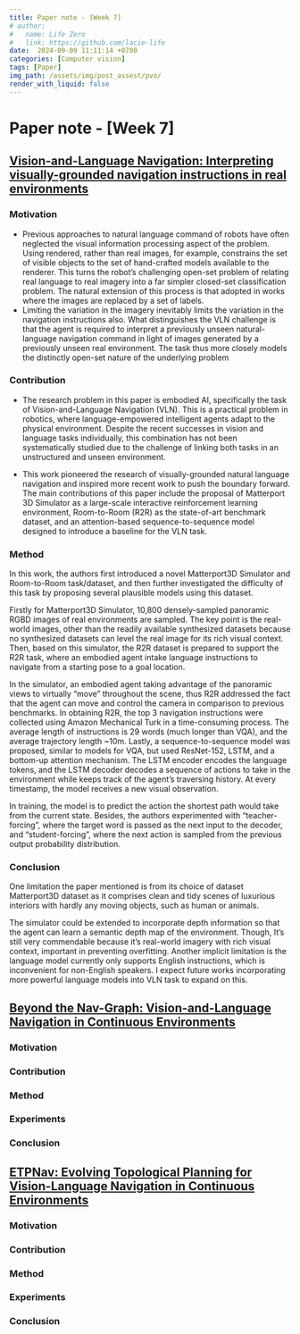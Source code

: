```yaml
---
title: Paper note - [Week 7]
# author:
#   name: Life Zero
#   link: https://github.com/lacie-life
date:  2024-09-09 11:11:14 +0700
categories: [Computer vision]
tags: [Paper]
img_path: /assets/img/post_assest/pvo/
render_with_liquid: false
---
```


# Paper note - [Week 7]

## [Vision-and-Language Navigation: Interpreting visually-grounded navigation instructions in real environments](https://openaccess.thecvf.com/content_cvpr_2018/papers/Anderson_Vision-and-Language_Navigation_Interpreting_CVPR_2018_paper.pdf)

### Motivation

- Previous approaches to natural language command of robots have often neglected the visual information processing aspect of the problem. Using rendered, rather than real images, for example, constrains the set of visible objects to the set of hand-crafted models available to the renderer. This turns the robot’s challenging open-set problem of relating real language to real imagery into a far simpler closed-set classification problem. The natural extension of this process is that adopted in works where the images are replaced by a set of labels. 
- Limiting the variation in the imagery inevitably limits the variation in the navigation instructions also. What distinguishes the VLN challenge is that the agent is required to interpret a previously unseen natural-language navigation command in light of images generated by a previously unseen real environment. The task thus more closely models the distinctly open-set nature of the underlying problem

### Contribution

- The research problem in this paper is embodied AI, specifically the task of Vision-and-Language Navigation (VLN). This is a practical problem in robotics, where language-empowered intelligent agents adapt to the physical environment. Despite the recent successes in vision and language tasks individually, this combination has not been systematically studied due to the challenge of linking both tasks in an unstructured and unseen environment.

- This work pioneered the research of visually-grounded natural language navigation and inspired more recent work to push the boundary forward. The main contributions of this paper include the proposal of Matterport 3D Simulator as a large-scale interactive reinforcement learning environment, Room-to-Room (R2R) as the state-of-art benchmark dataset, and an attention-based sequence-to-sequence model designed to introduce a baseline for the VLN task.

### Method

In this work, the authors first introduced a novel Matterport3D Simulator and Room-to-Room task/dataset, and then further investigated the difficulty of this task by proposing several plausible models using this dataset.

Firstly for Matterport3D Simulator, 10,800 densely-sampled panoramic RGBD images of real environments are sampled. The key point is the real-world images, other than the readily available synthesized datasets because no synthesized datasets can level the real image for its rich visual context. Then, based on this simulator, the R2R dataset is prepared to support the R2R task, where an embodied agent intake language instructions to navigate from a starting pose to a goal location.

In the simulator, an embodied agent taking advantage of the panoramic views to virtually “move” throughout the scene, thus R2R addressed the fact that the agent can move and control the camera in comparison to previous benchmarks. In obtaining R2R, the top 3 navigation instructions were collected using Amazon Mechanical Turk in a time-consuming process. The average length of instructions is 29 words (much longer than VQA), and the average trajectory length ~10m. Lastly, a sequence-to-sequence model was proposed, similar to models for VQA, but used ResNet-152, LSTM, and a bottom-up attention mechanism. The LSTM encoder encodes the language tokens, and the LSTM decoder decodes a sequence of actions to take in the environment while keeps track of the agent’s traversing history. At every timestamp, the model receives a new visual observation.

In training, the model is to predict the action the shortest path would take from the current state. Besides, the authors experimented with “teacher-forcing”, where the target word is passed as the next input to the decoder, and “student-forcing”, where the next action is sampled from the previous output probability distribution.

### Conclusion

One limitation the paper mentioned is from its choice of dataset Matterport3D dataset as it comprises clean and tidy scenes of luxurious interiors with hardly any moving objects, such as human or animals.

The simulator could be extended to incorporate depth information so that the agent can learn a semantic depth map of the environment. Though, It’s still very commendable because it’s real-world imagery with rich visual context, important in preventing overfitting. Another implicit limitation is the language model currently only supports English instructions, which is inconvenient for non-English speakers. I expect future works incorporating more powerful language models into VLN task to expand on this.

## [Beyond the Nav-Graph: Vision-and-Language Navigation in Continuous Environments](https://www.ecva.net/papers/eccv_2020/papers_ECCV/papers/123730103.pdf)

### Motivation


### Contribution


### Method


### Experiments


### Conclusion


## [ETPNav: Evolving Topological Planning for Vision-Language Navigation in Continuous Environments](10.1109/TPAMI.2024.3386695)

### Motivation



### Contribution


### Method


### Experiments


### Conclusion







